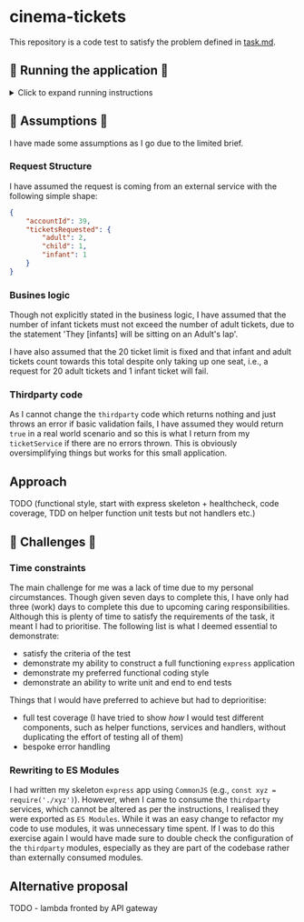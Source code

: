 # cinema-tickets

This repository is a code test to satisfy the problem defined in [task.md](./TASK.md).

## 🏃 Running the application 🏃

<details>

  <summary>Click to expand running instructions</summary>

  There are two options for running this application locally.

  Prior to both, clone the repo to your machine and open a terminal window in the root of the project.

  ### 💻 NodeJS 💻

  Run the application using `node`.

  #### Prerequisites

  - `node` version `16.11.1` or higher (though this has only been tested on major version `16`)
  - [Postman](https://www.postman.com/company/about-postman/) to run end-to-end tests

  #### Commands

  ```sh
  npm i
  npm start
  ```

  This will run the following commands in order:

  ```sh
  npm run test:lint && npm run test:unit && node src/index.js
  ```

  If either of the test commands fail, the application will not start.

  If you wish to make any changes to the application, hot reloading is enabled by running:

  ```sh
  npm run dev
  ```

  This bypasses the `npm test` commands.

  ### 🐳 Docker 🐳

  #### Prerequisites

  - Docker

  #### Commands

  ```sh
  npm run docker:start
  ```

  ### Verifying

  You can check the application is running by opening another terminal window and hitting:

  ```sh
  curl localhost:3000/healthcheck
  ```

  ### Testing
  
  There are two types of tests included with the repository - unit tests and end-to-end (e2e) tests.
  
  The unit tests run isolated logic tests against each file, while the e2e tests make calls to the service and make assertions against the result.

  The unit tests are written using the `mocha` testing framework and the `chai` assertion library and the e2e tests are in the format of a Postman collection.

  Also included under the `test` scripts are a `test: coverage` and `test: lint` script. The coverage script uses the [c8](https://github.com/bcoe/c8) tool to provide test coverage (I chose `c8` over `nyc` as it seems to be able to handle Module JS better) and the `lint` script uses `standard`. These two commands are included in the `npm test` command and they will run prior to the unit tests.

  #### Unit tests

  To run the unit tests (as well as the linting and coverage scripts), the application does not need to be running. From the root of the directory in the terminal of your choice (having previously run `npm i`), simply run:

  ```sh
  npm test
  ```

  to view a report in the console of the test suit, including a list of all passing tests logically grouped by service and expected behaviour, and a table showing test coverage.

  #### e2e tests

  > Note: the application must be running in order to run the e2e tests. It can be running locally or in Docker, though both cannot be running at the same time as they use the same port.

  To run the e2e tests, [import the collection](https://learning.postman.com/docs/getting-started/importing-and-exporting-data/#importing-data-into-postman) into Postman by selecting the `Upload Files` option and uploading the `test/e2e/cinema-tickets.postman_collection.json` file.

  Hover over the `cinema-tickets` collection and click the hamburger menu, then `Run collection`. This opens a `Runner` tab with an option to `Run cinema-tickets`.

  This runs through the Postman collection which covers multiple scenarios, testing for both valid and invalid requests.

</details>

## 🤔 Assumptions 🤔

I have made some assumptions as I go due to the limited brief.

### Request Structure

I have assumed the request is coming from an external service with the following simple shape:

```json
{
    "accountId": 39,
    "ticketsRequested": {
        "adult": 2,
        "child": 1,
        "infant": 1
    }
}
```

### Busines logic

Though not explicitly stated in the business logic, I have assumed that the number of infant tickets must not exceed the number of adult tickets, due to the statement 'They [infants] will be sitting on an Adult's lap'.

I have also assumed that the 20 ticket limit is fixed and that infant and adult tickets count towards this total despite only taking up one seat, i.e., a request for 20 adult tickets and 1 infant ticket will fail.

### Thirdparty code

As I cannot change the `thirdparty` code which returns nothing and just throws an error if basic validation fails, I have assumed they would return `true` in a real world scenario and so this is what I return from my `ticketService` if there are no errors thrown. This is obviously oversimplifying things but works for this small application.

## Approach

TODO (functional style, start with express skeleton + healthcheck, code coverage, TDD on helper function unit tests but not handlers etc.)

## 🧐 Challenges 🧐

### Time constraints

The main challenge for me was a lack of time due to my personal circumstances. Though given seven days to complete this, I have only had three (work) days to complete this due to upcoming caring responsibilities. Although this is plenty of time to satisfy the requirements of the task, it meant I had to prioritise. The following list is what I deemed essential to demonstrate:

* satisfy the criteria of the test
* demonstrate my ability to construct a full functioning `express` application
* demonstrate my preferred functional coding style
* demonstrate an ability to write unit and end to end tests

Things that I would have preferred to achieve but had to deprioritise:

* full test coverage (I have tried to show *how* I would test different components, such as helper functions, services and handlers, without duplicating the effort of testing all of them)
* bespoke error handling

### Rewriting to ES Modules

I had written my skeleton `express` app using `CommonJS` (e.g., `const xyz = require('./xyz')`). However, when I came to consume the `thirdparty` services, which cannot be altered as per the instructions, I realised they were exported as `ES Modules`. While it was an easy change to refactor my code to use modules, it was unnecessary time spent. If I was to do this exercise again I would have made sure to double check the configuration of the `thirdparty` modules, especially as they are part of the codebase rather than externally consumed modules.

## Alternative proposal

TODO - lambda fronted by API gateway